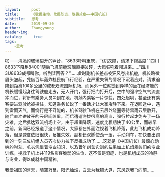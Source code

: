 ```yaml
---
layout:     post
title:      《敬畏生命，敬畏职责，敬畏规章——中国机长》
subtitle:   思考
date:       2019-09-30
author:     Zhangyoung
header-img: 
catalog: 	 true
tags:
    -思考
---
```


 啪——清脆的玻璃裂开的声音，“8633呼叫重庆，飞机故障，请求下降高度”“四川8633下降到8400”随后飞机前舱玻璃直接破碎，大风狂吼着闯进来……“四川3U8633成都叫你，听到请回答？”……此时副机长差点被狂风卷出机舱，机长略微眉头皱起，凭借百年轰炸机民航飞行经验，在严重失氧的情况下沉着应对。请求迫降到距离100多公里的成都双流国际机场。而另外一位察觉到异样的坐在经济舱的机长缓慢起身往驾驶舱走去，无人开门，强行把门打开后，空中的强冷空气气流直冲而进，将所有乘务人员冲到在地，机舱内乘客一片惊慌，四处起哄，甚至还有乘客要进驾驶舱被拦住，知道乘务长说了一番话才让大家冷静下来。在返回途中，遇到雷雨天气，而绕行是不可能的，机长驾驶飞机在云层外绕圈等待雷雨云层散开，随后直冲进散开的云层间隙里，而后遭遇海拔很高的高山，强行拉起才免去了一场灾难，之后抵达双流机场上空，由于超重降落，速度比预期快了40公里，而较早之前，新闻已经报道了这个情况，大家都在外面注视着飞机降落，此刻飞机成功降落，但是速度依旧很快，反推失效，副机长双脚使劲一压，手动刹车，在快要出跑到的一刻三位机组人员齐心协力拉下反推成功了……这就是《中国机长》最惊心动魄的时刻。机长凭借着专业知识，以及百年刻苦实训的结果加上机组乘务们的专业训练，挽救了机上共119名乘客脆弱的生命，这不仅是奇迹，也是机组成员的冷静与专业，得以成就中国精神。
 
我爱祖国的蓝天，晴空万里，阳光灿烂，白云为我铺大道，东风送我飞向前……